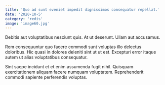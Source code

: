 ```yaml
---
title: 'Quo ad sunt eveniet impedit dignissimos consequatur repellat.'
date: '2020-10-5'
category: 'redis'
image: 'image60.jpg'
---
```


Debitis aut voluptatibus nesciunt quis. At ut deserunt. Ullam aut accusamus.
 Rem consequuntur quo facere commodi sunt voluptas illo delectus doloribus. Hic quasi in dolores deleniti sint ut ut est. Excepturi error itaque autem ut alias voluptatibus consequatur.
 Sint saepe incidunt et et enim assumenda fugit nihil. Quisquam exercitationem aliquam facere numquam voluptatem. Reprehenderit commodi sapiente perferendis voluptas.
